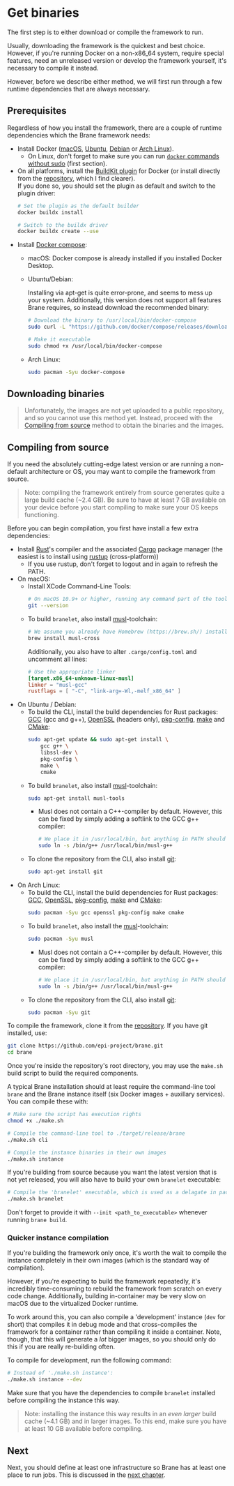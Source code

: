 # Get binaries
The first step is to either download or compile the framework to run.

Usually, downloading the framework is the quickest and best choice. However, if you're running Docker on a non-x86_64 system, require special features, need an unreleased version or develop the framework yourself, it's necessary to compile it instead.

However, before we describe either method, we will first run through a few runtime dependencies that are always necessary.


## Prerequisites
Regardless of how you install the framework, there are a couple of runtime dependencies which the Brane framework needs:
- Install Docker ([macOS](https://docs.docker.com/desktop/mac/install/), [Ubuntu](https://docs.docker.com/engine/install/ubuntu/), [Debian](https://docs.docker.com/engine/install/debian/) or [Arch Linux](https://wiki.archlinux.org/title/docker)).
    - On Linux, don't forget to make sure you can run [`docker` commands without sudo](https://docs.docker.com/engine/install/linux-postinstall/) (first section).
- On all platforms, install the [BuildKit plugin](https://docs.docker.com/buildx/working-with-buildx/) for Docker (or install directly from the [repository](https://github.com/docker/buildx), which I find clearer).  
  If you done so, you should set the plugin as default and switch to the plugin driver:
  ```bash
  # Set the plugin as the default builder
  docker buildx install
  
  # Switch to the buildx driver
  docker buildx create --use
  ```
- Install [Docker compose](https://docs.docker.com/compose/):
   - macOS: Docker compose is already installed if you installed Docker Desktop.
   - Ubuntu/Debian:

     Installing via apt-get is quite error-prone, and seems to mess up your system. Additionally, this version does not support all features Brane requires, so instead download the recommended binary:
     ```bash
     # Download the binary to /usr/local/bin/docker-compose
     sudo curl -L "https://github.com/docker/compose/releases/download/1.29.2/docker-compose-$(uname -s)-$(uname -m)" -o /usr/local/bin/docker-compose

     # Make it executable
     sudo chmod +x /usr/local/bin/docker-compose
     ```
   - Arch Linux:
     ```bash
     sudo pacman -Syu docker-compose
     ```


## Downloading binaries
> Unfortunately, the images are not yet uploaded to a public repository, and so you cannot use this method yet. Instead, proceed with the [Compiling from source](#Compiling-from-source) method to obtain the binaries and the images.


## Compiling from source
If you need the absolutely cutting-edge latest version or are running a non-default architecture or OS, you may want to compile the framework from source.

> Note: compiling the framework entirely from source generates quite a large build cache (~2.4 GB). Be sure to have at least 7 GB available on your device before you start compiling to make sure your OS keeps functioning.

Before you can begin compilation, you first have install a few extra dependencies:
- Install [Rust](https://www.rust-lang.org)'s compiler and the associated [Cargo](https://crates.io/) package manager (the easiest is to install using [rustup](https://rustup.rs) (cross-platform))
  - If you use rustup, don't forget to logout and in again to refresh the PATH.
- On macOS:
  - Install XCode Command-Line Tools:
    ```bash
    # On macOS 10.9+ or higher, running any command part of the tools will prompt you to install them:
    git --version
    ```
  - To build `branelet`, also install [musl](https://www.musl-libc.org/)-toolchain:
    ```bash
    # We assume you already have Homebrew (https://brew.sh/) installed
    brew install musl-cross
    ```
    Additionally, you also have to alter `.cargo/config.toml` and uncomment all lines:
    ```toml
    # Use the appropriate linker
    [target.x86_64-unknown-linux-musl]
    linker = "musl-gcc"
    rustflags = [ "-C", "link-arg=-Wl,-melf_x86_64" ]
    ```
- On Ubuntu / Debian:
  - To build the CLI, install the build dependencies for Rust packages: [GCC](https://gcc.gnu.org/) (gcc and g++), [OpenSSL](https://www.openssl.org/) (headers only), [pkg-config](https://www.freedesktop.org/wiki/Software/pkg-config/), [make](https://www.gnu.org/software/make/) and [CMake](https://cmake.org/):
    ```bash
    sudo apt-get update && sudo apt-get install \
        gcc g++ \
        libssl-dev \
        pkg-config \
        make \
        cmake
    ```
  - To build `branelet`, also install [musl](https://www.musl-libc.org/)-toolchain:
    ```bash
    sudo apt-get install musl-tools
    ```
     - Musl does not contain a C++-compiler by default. However, this can be fixed by simply adding a softlink to the GCC g++ compiler:
       ```bash
       # We place it in /usr/local/bin, but anything in PATH should do
       sudo ln -s /bin/g++ /usr/local/bin/musl-g++
       ```
  - To clone the repository from the CLI, also install [git](https://git-scm.com/):
    ```bash
    sudo apt-get install git
    ```
- On Arch Linux:
  - To build the CLI, install the build dependencies for Rust packages: [GCC](https://gcc.gnu.org/), [OpenSSL](https://www.openssl.org/), [pkg-config](https://www.freedesktop.org/wiki/Software/pkg-config/), [make](https://www.gnu.org/software/make/) and [CMake](https://cmake.org/):
    ```bash
    sudo pacman -Syu gcc openssl pkg-config make cmake
    ```
  - To build `branelet`, also install the [musl](https://www.musl-libc.org/)-toolchain:
    ```bash
    sudo pacman -Syu musl
    ```
     - Musl does not contain a C++-compiler by default. However, this can be fixed by simply adding a softlink to the GCC g++ compiler:
       ```bash
       # We place it in /usr/local/bin, but anything in PATH should do
       sudo ln -s /bin/g++ /usr/local/bin/musl-g++
       ```
  - To clone the repository from the CLI, also install [git](https://git-scm.com/):
    ```bash
    sudo pacman -Syu git
    ```

To compile the framework, clone it from the [repository](https://github.com/epi-project/brane). If you have git installed, use:
```bash
git clone https://github.com/epi-project/brane.git
cd brane
```
Once you're inside the repository's root directory, you may use the `make.sh` build script to build the required components.

A typical Brane installation should at least require the command-line tool `brane` and the Brane instance itself (six Docker images + auxillary services). You can compile these with:
```bash
# Make sure the script has execution rights
chmod +x ./make.sh

# Compile the command-line tool to ./target/release/brane
./make.sh cli

# Compile the instance binaries in their own images
./make.sh instance
```

If you're building from source because you want the latest version that is not yet released, you will also have to build your own `branelet` executable:
```bash
# Compile the 'branelet' executable, which is used as a delagate in package containers
./make.sh branelet
```
Don't forget to provide it with `--init <path_to_executable>` whenever running `brane build`.


### Quicker instance compilation
If you're building the framework only once, it's worth the wait to compile the instance completely in their own images (which is the standard way of compilation).

However, if you're expecting to build the framework repeatedly, it's incredibly time-consuming to rebuild the framework from scratch on every code change. Additionally, building in-container may be very slow on macOS due to the virtualized Docker runtime.

To work around this, you can also compile a 'development' instance (`dev` for short) that compiles it in debug mode and that cross-compiles the framework for a container rather than compiling it inside a container. Note, though, that this will generate a _lot_ bigger images, so you should only do this if you are really re-building often.

To compile for development, run the following command:
```bash
# Instead of './make.sh instance':
./make.sh instance --dev
```
Make sure that you have the dependencies to compile `branelet` installed before compiling the instance this way.

> Note: installing the instance this way results in an _even larger_ build cache (~4.1 GB) and in larger images. To this end, make sure you have at least 10 GB available before compiling.


## Next
Next, you should define at least one infrastructure so Brane has at least one place to run jobs. This is discussed in the [next chapter](./infrastructures.md).
